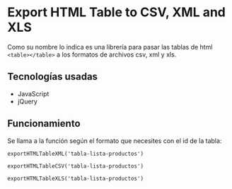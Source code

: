 # Export HTML Table to CSV, XML and XLS

Como su nombre lo indica es una librería para pasar las tablas de html ``<table></table>`` a los formatos de archivos csv, xml y xls.

## Tecnologías usadas

* JavaScript
* jQuery

## Funcionamiento

Se llama a la función según el formato que necesites con el id de la tabla:

``
exportHTMLTableXML('tabla-lista-productos')
``

``
exportHTMLTableCSV('tabla-lista-productos')
``

``
exportHTMLTableXLS('tabla-lista-productos')
``
